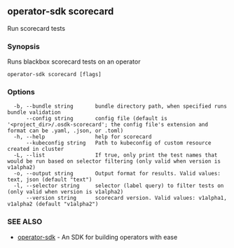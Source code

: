 ## operator-sdk scorecard

Run scorecard tests

### Synopsis

Runs blackbox scorecard tests on an operator


```
operator-sdk scorecard [flags]
```

### Options

```
  -b, --bundle string       bundle directory path, when specified runs bundle validation
      --config string       config file (default is '<project_dir>/.osdk-scorecard'; the config file's extension and format can be .yaml, .json, or .toml)
  -h, --help                help for scorecard
      --kubeconfig string   Path to kubeconfig of custom resource created in cluster
  -L, --list                If true, only print the test names that would be run based on selector filtering (only valid when version is v1alpha2)
  -o, --output string       Output format for results. Valid values: text, json (default "text")
  -l, --selector string     selector (label query) to filter tests on (only valid when version is v1alpha2)
      --version string      scorecard version. Valid values: v1alpha1, v1alpha2 (default "v1alpha2")
```

### SEE ALSO

* [operator-sdk](operator-sdk.md)	 - An SDK for building operators with ease

